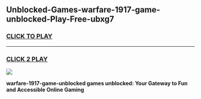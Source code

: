 
## Unblocked-Games-warfare-1917-game-unblocked-Play-Free-ubxg7
<h3>
<a href="https://premium76.site?title=warfare-1917-game-unblocked&ref=21A">CLICK TO PLAY</a></h3>
<hr>

<h3>
<a href="https://premium76.site?title=warfare-1917-game-unblocked&ref=21A">CLICK 2 PLAY</a>
  
</h3>

<a href="https://premium76.site?title=warfare-1917-game-unblocked&ref=21A"><img src="https://clearcache.store/games.png"></a>


**warfare-1917-game-unblocked games unblocked: Your Gateway to Fun and Accessible Online Gaming**
